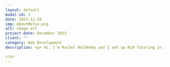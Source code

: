 ```yaml
---
layout: default
modal-id: 1
date: 2023-12-28
img: AboutMeToo.png
alt: image-alt
project-date: December 2023
client: ""
category: Web Development
description: <p> Hi, I’m Rachel Haldenby and I set up RLH Tutoring in January 2023 after gaining 19 years maths teaching experience teaching up to A level in a variety of Comprehensive and Grammar schools across Yorkshire and Lincolnshire. I have proven results in school and with all the children I have tutored over the last 20 years, both in improving confidence and in grade outcomes as my testimonials page will attest to. </p> <br> <p> From a teaching and academic background perspective, I have a first-class degree in Mathematics with European Studies from The University of Sussex (1995) and PGCE from Leeds University (2005) alongside my Qualified Teaching Status Certificate gained in 2006. I originally qualified as a Chartered Accountant working at companies including PwC, Skipton Building Society and Virgin Media before being able to embark on a career in education, my true passion. Having real world experience allows me to also give students practical learning tips. I am also registered with the DBS updating service for your peace of mind.</p> <br> <p>  My passion comes from really enjoying helping people build their confidence, understand how important problem-solving skills are in life (not just in maths!) and to blossom in all that they do, allowing them to have as many choices as possible as they start out in their careers after school and University.  Sessions are much more than just maths - each child has differing reasons for wanting maths tuition and has different skills and areas that we need to work on. Having worked with hundreds of children I am able to quickly identify these specific needs, ensuring explanations are at the right level, support is given at the right time and that we work together to ensure the right balance of support and challenge is given and good progress occurs. </p> <br> <p> I believe a key to success is ensuring children are having fun and learning at the same time. Getting to know each child and being able to relate to them on their level is important and will ensure they look forward to their maths sessions, whether it’s to gain a grade 4 at GCSE or an A* at A level. Gauging how a child’s day has gone and whether they need a more challenging session or a recap lesson to build confidence or answer some queries in a particular topic are all part of the service to maximise success. </p> <br> <p> Children in exam years are coached through the whole process so they know what to expect at each stage. As a result, anxiety is reduced and they are able to show themselves in their best light at exam time. This goes for parents too; it has often been a long time since they were at school so talking them through the process and ways in which to support their child at home, for what can be quite a daunting time, is an important part of my role, along with advice on how to navigate post 16 or 18 pathways. As a parent of children with ADHD and ASD and having taught many students with varying specific educational needs, I understand the difficulties that can sometimes arise and have the skills and sensitivity to work around this so that children can progress in the way that suits them best, whether that be more active sessions, giving time and space to process information, regular breaks, or specific coloured paper. We are all vastly different people, this is what makes us so fascinating, and this is why my offering is always bespoke to each individual student. 

</p>
---
```

